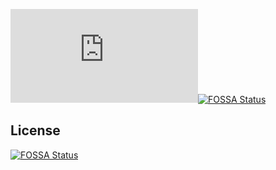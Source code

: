 ![Mozilla HTTP Observatory Grade](https://img.shields.io/mozilla-observatory/grade-score/www.mcmk.in?publish)[![FOSSA Status](https://app.fossa.io/api/projects/git%2Bgithub.com%2Fmcmeeking%2Fwww.mcmk.in.svg?type=shield)](https://app.fossa.io/projects/git%2Bgithub.com%2Fmcmeeking%2Fwww.mcmk.in?ref=badge_shield)


## License
[![FOSSA Status](https://app.fossa.io/api/projects/git%2Bgithub.com%2Fmcmeeking%2Fwww.mcmk.in.svg?type=large)](https://app.fossa.io/projects/git%2Bgithub.com%2Fmcmeeking%2Fwww.mcmk.in?ref=badge_large)